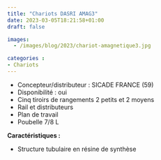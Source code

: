 ```yaml
---
title: "Chariots DASRI AMAG3"
date: 2023-03-05T18:21:58+01:00
draft: false

images:
  - /images/blog/2023/chariot-amagnetique3.jpg

categories :
- Chariots
---
```


- Concepteur/distributeur : SICADE FRANCE (59)
- Disponibilité : oui
- Cinq tiroirs de rangements 2 petits et 2 moyens
- Rail et distributeurs
- Plan de travail
- Poubelle 7/8 L

<strong>Caractéristiques :</strong>

- Structure tubulaire en résine de synthèse
  